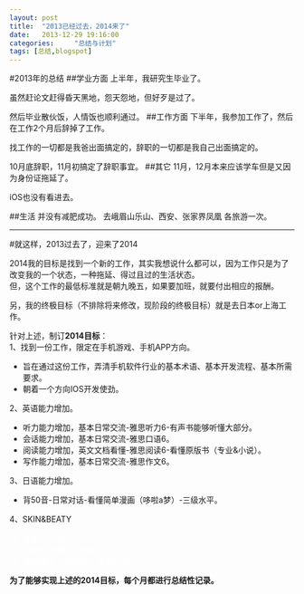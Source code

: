 ```yaml
---
layout: post
title:  "2013已经过去，2014来了"
date:   2013-12-29 19:16:00
categories: 	"总结与计划"
tags: [总结,blogspot]
---
```




#2013年的总结
##学业方面
上半年，我研究生毕业了。

虽然赶论文赶得昏天黑地，怨天怨地，但好歹是过了。

然后毕业散伙饭，人情饭也顺利通过。
##工作方面
下半年，我参加工作了，然后在工作2个月后辞掉了工作。

找工作的一切都是我爸出面搞定的，辞职的一切都是我自己出面搞定的。

10月底辞职，11月初搞定了辞职事宜。
##其它
11月，12月本来应该学车但是又因为身份证拖延了。

iOS也没有看进去。

##生活
并没有减肥成功。
去峨眉山乐山、西安、张家界凤凰 各旅游一次。

***
#就这样，2013过去了，迎来了2014

2014我的目标是找到一个新的工作，其实我想说什么都可以，因为工作只是为了改变我的一个状态，一种拖延、得过且过的生活状态。  
但，这个工作的最低标准就是朝九晚五，如果要加班，就要付出相应的报酬。

另，我的终极目标（不排除将来修改，现阶段的终极目标）就是去日本or上海工作。

针对上述，制订**2014目标**：  
1、找到一份工作，限定在手机游戏、手机APP方向。

* 旨在通过这份工作，弄清手机软件行业的基本术语、基本开发流程、基本所需要求。
* 朝着一个方向IOS开发使劲。

2、英语能力增加。

* 听力能力增加，基本日常交流-雅思听力6-有声书能够听懂大部分。
* 会话能力增加，基本日常交流-雅思口语6。
* 阅读能力增加，英文文档看懂-雅思阅读6-看懂原版书（专业&小说）。
* 写作能力增加，基本日常交流-雅思作文6。

3、日语能力增加。

* 背50音-日常对话-看懂简单漫画（哆啦a梦）-三级水平。

4、SKIN&BEATY
<font color=white>
* 体重50-55KG.
* 照着刊物图片穿衣服。
* 简单裸妆（只擦粉）-眼妆头发。
</font>

**为了能够实现上述的2014目标，每个月都进行总结性记录。**